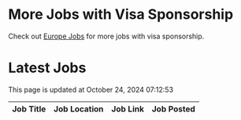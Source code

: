 # More Jobs with Visa Sponsorship

Check out [Europe Jobs](https://github.com/sureshparimi/europejobs#latest-jobs) for more jobs with visa sponsorship.

# Latest Jobs

This page is updated at October 24, 2024 07:12:53

| Job Title | Job Location | Job Link | Job Posted |
| --- | --- | --- | --- |
